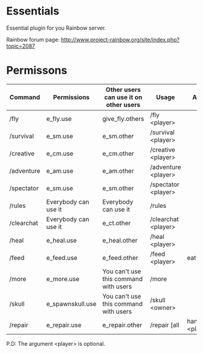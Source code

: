 # Essentials
Essential plugin for you Rainbow server.

Rainbow forum page: http://www.project-rainbow.org/site/index.php?topic=2087   

# Permissons

Command    | Permissions          | Other users can use it on other users | Usage                         | Alias
--------   |-----------------     |---------------------------------------|-------------------------------|--------
/fly       | e_fly.use            | give_fly.others                       | /fly \<player\>               |
/survival  | e_sm.use             | e_sm.other                            | /survival \<player\>          |
/creative  | e_cm.use             | e_cm.other                            | /creative \<player\>          |
/adventure | e_am.use             | e_am.other                            | /adventure \<player\>         |
/spectator | e_sm.use             | e_sm.other                            | /spectator \<player\>         |
/rules     | Everybody can use it | Everybody can use it                  | /rules                        |
/clearchat | Everybody can use it | e_ct.other                            | /clearchat \<player\>         |
/heal      | e_heal.use           | e_heal.other                          | /heal \<player\>              |
/feed      | e_feed.use           | e_feed.other                          | /feed \<player\>              | eat
/more      | e_more.use           | You can't use this command with users | /more                         |
/skull     | e_spawnskull.use     | You can't use this command with users | /skull \<owner\>              |
/repair    | e_repair.use         | e_repair.other                        | /repair [all|hand] \<player\> | fix

P.D: The argument \<player\> is optional.   
